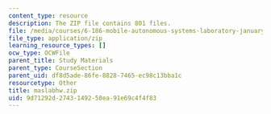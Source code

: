```yaml
---
content_type: resource
description: The ZIP file contains 801 files.
file: /media/courses/6-186-mobile-autonomous-systems-laboratory-january-iap-2005/9d71292d2743149258ea91e69c4f4f83_maslabhw.zip
file_type: application/zip
learning_resource_types: []
ocw_type: OCWFile
parent_title: Study Materials
parent_type: CourseSection
parent_uid: df8d5ade-86fe-8828-7465-ec98c13bba1c
resourcetype: Other
title: maslabhw.zip
uid: 9d71292d-2743-1492-58ea-91e69c4f4f83
---
```

